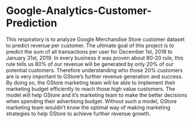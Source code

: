 # Google-Analytics-Customer-Prediction
This respiratory is to analyze Google Merchandise Store customer dataset to predict revenue per customer.
The ultimate goal of this project is to predict the sum of all transactions per user for December 1st, 2018 to January 31st, 2019. 
In every business it was proven about 80-20 rule, this rule tells us 80% of our revenue will be generated by only 20% of our potential customers. Therefore understanding who those 20% customers are is very important to GStore’s further revenue generation and success. By doing so, the GStore marketing team will be able to implement their marketing budget efficiently to reach those high value customers. The model will help GStore and it’s marketing team to make the better decisions when spending their advertising budget. Without such a model, GStore marketing team wouldn’t know the optimal way of making marketing strategies to help GStore to achieve further revenue growth. 
